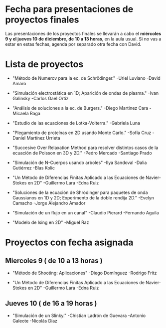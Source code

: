 # Fecha para presentaciones de proyectos finales

Las presentaciones de los proyectos finales se llevarán a cabo el **miércoles 9 y el jueves 10 de diciembre, de 10 a 13 horas**, en la aula usual. Si no vas a estar en estas fechas, agenda por separado otra fecha con David.


# Lista de proyectos

- "Método de Numerov para la ec. de Schrödinger."
-Uriel Luviano
-David Amaro

- "Simulación electrostática en 1D; Aparición de ondas de plasma."
-Ivan Galinsky
-Carlos Gael Ortiz 

- "Análisis de soluciones a la ec. de Burgers."
-Diego Martinez Cara 
-Micaela Raga

- "Estudio de las ecuaciones de Lotka-Volterra."
-Gabriela Luna

- "Plegamiento de proteínas en 2D usando Monte Carlo."
-Sofía Cruz
-Daniel Martínez Urrieta

- "Succesive Over Relaxation Method para resolver distintos casos de la ecuación de Poisson en 3D y 2D."
-Pedro Mercado
-Santiago Prado

- "Simulación de N-Cuerpos usando arboles"
-Ilya Sandoval
-Dalia Gutiérrez
-Blas Kolic

- "Un Método de Diferencias Finitas Aplicado a las Ecuaciones de Navier-Stokes en 2D"
-Guillermo Lara
-Edna Ruiz

- "Soluciones de la ecuación de Shrödinger para paquetes de onda Gaussianos en 1D y 2D; Experimento de la doble rendija 2D."
-Evelyn Camacho
-Jorge Alejandro Amador

- "Simulación de un flujo en un canal"
-Claudio Pierard
-Fernando Aguila

- "Modelo de Ising en 2D"
-Miguel Raz

# Proyectos con fecha asignada
## Miercoles 9 ( de 10 a 13 horas )
- "Método de Shooting: Aplicaciones"
-Diego Domínguez
-Rodrigo Fritz

- "Un Método de Diferencias Finitas Aplicado a las Ecuaciones de Navier-Stokes en 2D"
-Guillermo Lara
-Edna Ruiz

## Jueves 10 ( de 16 a 19 horas )
- "Simulación de un Slinky."
-Chistian Ladrón de Guevara
-Antonio Galeote 
-Nicolás Diaz



